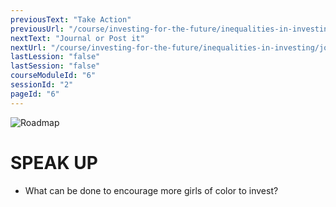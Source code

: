 ```yaml
---
previousText: "Take Action"
previousUrl: "/course/investing-for-the-future/inequalities-in-investing/activities"
nextText: "Journal or Post it"
nextUrl: "/course/investing-for-the-future/inequalities-in-investing/journal-or-post-it"
lastLession: "false"
lastSession: "false"
courseModuleId: "6"
sessionId: "2"
pageId: "6"
---
```



![Roadmap](/assets/img/lets-talk-about-it.png)
# SPEAK UP

- What can be done to encourage more girls of color to invest?